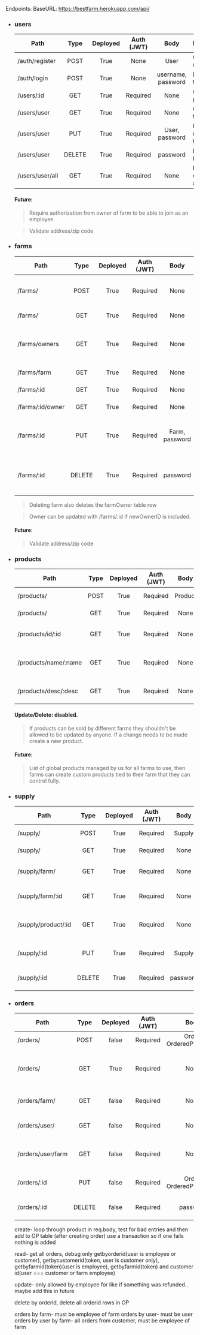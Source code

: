 Endpoints:
BaseURL:
https://bestfarm.herokuapp.com/api/

- ### users
    | Path              | Type   | Deployed | Auth (JWT) | Body               | Description                   |
    | ----------------- |:------:|:--------:|:----------:|:------------------:| ----------------------------- |
    | /auth/register    | POST   |     True | None       | User               | Create new user               |
    | /auth/login       | POST   |     True | None       | username, password | Log in, get token             |
    | /users/:id        | GET    |     True | Required   | None               | Get user by param ID          |
    | /users/user       | GET    |     True | Required   | None               | Get user by token             |
    | /users/user       | PUT    |     True | Required   | User, password     | Update user by token          |
    | /users/user       | DELETE |     True | Required   | password           | Delete user by token          |
    | /users/user/all   | GET    |     True | Required   | None               | Debug only, return all users  |
    #### Future:
    >Require authorization from owner of farm to be able to join as an employee

    >Validate address/zip code
    
- ### farms
    | Path              | Type   | Deployed | Auth (JWT) | Body           | Description                                       |
    | ----------------- |:------:|:--------:|:---------: |:--------------:| ------------------------------------------------- |
    | /farms/           | POST   |     True | Required   | None           | Create new farm. Owner by token                   |
    | /farms/           | GET    |     True | Required   | None           | Get all farms                                     |
    | /farms/owners     | GET    |     True | Required   | None           | Get all owners, for debugging and may be disabled |
    | /farms/farm       | GET    |     True | Required   | None           | Get farm by token                                 |
    | /farms/:id        | GET    |     True | Required   | None           | Get farm by param ID                              |
    | /farms/:id/owner  | GET    |     True | Required   | None           | Get owner by farm ID                              |
    | /farms/:id        | PUT    |     True | Required   | Farm, password | Update farm by id- user must be owner of farm.    |
    | /farms/:id        | DELETE |     True | Required   | password       | Delete farm by id- user must be owner of farm.    |
    >Deleting farm also deletes the farmOwner table row

    >Owner can be updated with /farms/:id if newOwnerID is included.

    #### Future:
    >Validate address/zip code

- ### products
    | Path                 | Type   | Deployed | Auth (JWT) | Body     | Description                        |
    | -------------------- |:------:|:--------:|:---------: |:--------:| ---------------------------------- |
    | /products/           | POST   |     True | Required   | Product  | Create new product                 |
    | /products/           | GET    |     True | Required   | None     | Get all products                   |
    | /products/id/:id     | GET    |     True | Required   | None     | Get product by param ID            |
    | /products/name/:name | GET    |     True | Required   | None     | Search/get products by param name  |
    | /products/desc/:desc | GET    |     True | Required   | None     | Search/get products by param desc  |
    #### Update/Delete: disabled. 
    >If products can be sold by different farms they shouldn't be allowed to be updated by anyone. If a change needs to be made create a new product. 

    #### Future:
    >List of global products managed by us for all farms to use, then farms can create custom products tied to their farm that they can control fully.

- ### supply
    | Path                 | Type   | Deployed | Auth (JWT) | Body     | Description                        |
    | -------------------- |:------:|:--------:|:---------: |:--------:| ---------------------------------- |
    | /supply/             | POST   |     True | Required   | Supply   | Create new supply                  |
    | /supply/             | GET    |     True | Required   | None     | Get all supplies                   |
    | /supply/farm/        | GET    |     True | Required   | None     | Get supply by farm by token        |
    | /supply/farm/:id     | GET    |     True | Required   | None     | Get supply by farm by ID           |
    | /supply/product/:id  | GET    |     True | Required   | None     | Get farms and supply by product ID |
    | /supply/:id          | PUT    |     True | Required   | Supply   | Update supply by supply ID.        |
    | /supply/:id          | DELETE |     True | Required   | password | Delete supply by supply ID.        |

- ### orders
    | Path                 | Type   | Deployed | Auth (JWT) | Body                     | Description                          |
    | -------------------- |:------:|:--------:|:---------: |:------------------------:| ------------------------------------ |
    | /orders/             | POST   |    false | Required   | Order, OrderedProducts[] | Create new order                     |
    | /orders/             | GET    |     True | Required   | None                     | Get all orders (debug only, remove)  |
    | /orders/farm/        | GET    |    false | Required   | None                     | Get order by farm by token           |
    | /orders/user/        | GET    |    false | Required   | None                     | Get order by user by token           |
    | /orders/user/farm    | GET    |    false | Required   | None                     | Get order by user and farm by params |
    | /orders/:id          | PUT    |    false | Required   | Order, OrderedProducts[] | Update supply by supply ID.          |
    | /orders/:id          | DELETE |    false | Required   | password                 | Delete supply by supply ID.          |

    create- loop through product in req.body, test for bad entries and then add to OP table (after creating order) use a transaction so if one fails nothing is added

    read- 
    get all orders, debug only
    getbyorderid(user is employee or customer), 
    getbycustomerid(token, user is customer only), 
    getbyfarmid(token)(user is employee), 
    getbyfarmid(token) and customer id(user === customer or farm employee)
    
    update- only allowed by employee for like if something was refunded.. maybe add this in future

    delete by orderid, delete all orderid rows in OP

    orders by farm- must be employee of farm
    orders by user- must be user
    orders by user by farm- all orders from customer, must be employee of farm